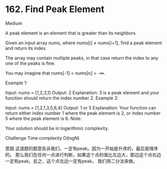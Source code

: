 # 162. Find Peak Element
Medium

A peak element is an element that is greater than its neighbors.

Given an input array nums, where nums[i] ≠ nums[i+1], find a peak element and return its index.

The array may contain multiple peaks, in that case return the index to any one of the peaks is fine.

You may imagine that nums[-1] = nums[n] = -∞.

Example 1:

Input: nums = [1,2,3,1]
Output: 2
Explanation: 3 is a peak element and your function should return the index number 2.
Example 2:

Input: nums = [1,2,1,3,5,6,4]
Output: 1 or 5 
Explanation: Your function can return either index number 1 where the peak element is 2, 
             or index number 5 where the peak element is 6.
Note:

Your solution should be in logarithmic complexity.


Challenge
Time complexity O(logN)

思路
这道题的题意告诉我们，一定有peak。因为一开始是升序的，最后是降序的。
那么我们在任何一点进行判断，如果这个点的值比左边大，那边这个点右边一定有peak。反之，这个点左边一定有peak。
我们用二分法来做。
